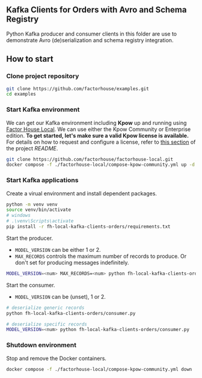 ## Kafka Clients for Orders with Avro and Schema Registry

Python Kafka producer and consumer clients in this folder are use to demonstrate Avro (de)serialization and schema registry integration.

## How to start

### Clone project repository

```bash
git clone https://github.com/factorhouse/examples.git
cd examples
```

### Start Kafka environment

We can get our Kafka environment including **Kpow** up and running using [Factor House Local](https://github.com/factorhouse/factorhouse-local). We can use either the Kpow Community or Enterprise edition. **To get started, let's make sure a valid Kpow license is available.** For details on how to request and configure a license, refer to [this section](https://github.com/factorhouse/factorhouse-local?tab=readme-ov-file#update-kpow-and-flex-licenses) of the project _README_.

```bash
git clone https://github.com/factorhouse/factorhouse-local.git
docker compose -f ./factorhouse-local/compose-kpow-community.yml up -d
```

### Start Kafka applications

Create a virual environment and install dependent packages.

```bash
python -m venv venv
source venv/bin/activate
# windows
# .\venv\Scripts\activate
pip install -r fh-local-kafka-clients-orders/requirements.txt
```

Start the producer.

- `MODEL_VERSION` can be either 1 or 2.
- `MAX_RECORDS` controls the maximum number of records to produce. Or don't set for producing messages indefinitely.

```bash
MODEL_VERSION=<num> MAX_RECORDS=<num> python fh-local-kafka-clients-orders/producer.py
```

Start the consumer.

- `MODEL_VERSION` can be (unset), 1 or 2.

```bash
# deserialize generic records
python fh-local-kafka-clients-orders/consumer.py

# deserialize specific records
MODEL_VERSION=<num> python fh-local-kafka-clients-orders/consumer.py
```

### Shutdown environment

Stop and remove the Docker containers.

```bash
docker compose -f ./factorhouse-local/compose-kpow-community.yml down
```
